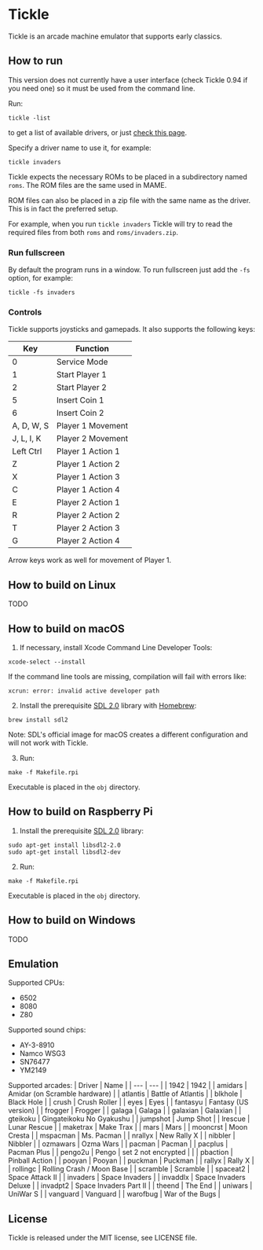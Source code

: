 # Tickle

Tickle is an arcade machine emulator that supports early classics.

## How to run

This version does not currently have a user interface (check Tickle 0.94 if you need one) so it must be used from the command line.

Run:

    tickle -list

to get a list of available drivers, or just [check this page](https://ascottix.github.io/tickle/index.html).

Specify a driver name to use it, for example:

    tickle invaders

Tickle expects the necessary ROMs to be placed in a subdirectory named `roms`. The ROM files are the same used in MAME.

ROM files can also be placed in a zip file with the same name as the driver. This is in fact the preferred setup.

For example, when you run `tickle invaders` Tickle will try to read the required files from both `roms` and `roms/invaders.zip`.

### Run fullscreen

By default the program runs in a window. To run fullscreen just add the `-fs` option, for example:

    tickle -fs invaders

### Controls

Tickle supports joysticks and gamepads. It also supports the following keys:

| Key | Function |
| --- | --- |
| 0 | Service Mode |
| 1 | Start Player 1 |
| 2 | Start Player 2 |
| 5 | Insert Coin 1 |
| 6 | Insert Coin 2 |
| A, D, W, S | Player 1 Movement |
| J, L, I, K | Player 2 Movement |
| Left Ctrl | Player 1 Action 1 |
| Z | Player 1 Action 2 |
| X | Player 1 Action 3 |
| C | Player 1 Action 4 |
| E | Player 2 Action 1 |
| R | Player 2 Action 2 |
| T | Player 2 Action 3 |
| G | Player 2 Action 4 |

Arrow keys work as well for movement of Player 1.

## How to build on Linux

TODO

## How to build on macOS


1. If necessary, install Xcode Command Line Developer Tools:
```
xcode-select --install
```
If the command line tools are missing, compilation will fail with errors like:
```
xcrun: error: invalid active developer path
```

2. Install the prerequisite [SDL 2.0](https://www.libsdl.org) library with [Homebrew](https://brew.sh/):
```
brew install sdl2
```

Note: SDL's official image for macOS creates a different configuration and will not work with Tickle.

3. Run:
```
make -f Makefile.rpi
```
Executable is placed in the `obj` directory.

## How to build on Raspberry Pi

1. Install the prerequisite [SDL 2.0](https://www.libsdl.org) library:
```
sudo apt-get install libsdl2-2.0
sudo apt-get install libsdl2-dev
```
2. Run:
```
make -f Makefile.rpi
```
Executable is placed in the `obj` directory.

## How to build on Windows

TODO

## Emulation

Supported CPUs:
* 6502
* 8080
* Z80

Supported sound chips:
* AY-3-8910
* Namco WSG3
* SN76477
* YM2149

Supported arcades:
| Driver | Name |
| --- | --- |
| 1942 | 1942 | 
| amidars | Amidar (on Scramble hardware) |
| atlantis | Battle of Atlantis |
| blkhole | Black Hole |
| crush | Crush Roller |
| eyes | Eyes |
| fantasyu | Fantasy (US version) |
| frogger | Frogger |
| galaga | Galaga |
| galaxian | Galaxian |
| gteikoku | Gingateikoku No Gyakushu |
| jumpshot | Jump Shot |
| lrescue | Lunar Rescue |
| maketrax | Make Trax |
| mars | Mars |
| mooncrst | Moon Cresta |
| mspacman | Ms. Pacman |
| nrallyx | New Rally X |
| nibbler | Nibbler |
| ozmawars | Ozma Wars |
| pacman | Pacman |
| pacplus | Pacman Plus |
| pengo2u | Pengo | set 2 not encrypted | |
| pbaction | Pinball Action |
| pooyan | Pooyan |
| puckman | Puckman |
| rallyx | Rally X |
| rollingc | Rolling Crash / Moon Base |
| scramble | Scramble |
| spaceat2 | Space Attack II |
| invaders | Space Invaders |
| invaddlx | Space Invaders Deluxe |
| invadpt2 | Space Invaders Part II |
| theend | The End |
| uniwars | UniWar S |
| vanguard | Vanguard |
| warofbug | War of the Bugs |

## License

Tickle is released under the MIT license, see LICENSE file.

